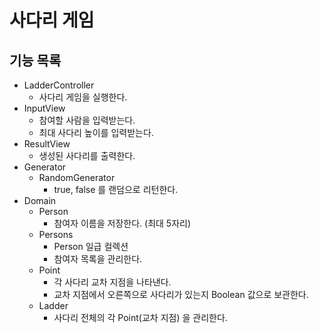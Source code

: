 # 사다리 게임

## 기능 목록
- LadderController
  - 사다리 게임을 실행한다.
- InputView
  - 참여할 사람을 입력받는다.
  - 최대 사다리 높이를 입력받는다.
- ResultView
  - 생성된 사다리를 출력한다.
- Generator
  - RandomGenerator
    - true, false 를 랜덤으로 리턴한다.
- Domain 
  - Person
    - 참여자 이름을 저장한다. (최대 5자리)
  - Persons
    - Person 일급 컬렉션
    - 참여자 목록을 관리한다.
  - Point
    - 각 사다리 교차 지점을 나타낸다.
    - 교차 지점에서 오른쪽으로 사다리가 있는지 Boolean 값으로 보관한다.
  - Ladder
    - 사다리 전체의 각 Point(교차 지점) 을 관리한다.